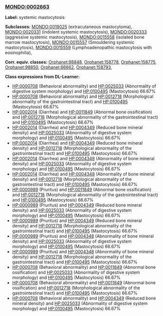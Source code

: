 
### [MONDO:0002663](http://purl.obolibrary.org/obo/MONDO_0002663)
**Label:** systemic mastocytosis

**Subclasses:** [MONDO:0019025](http://purl.obolibrary.org/obo/MONDO_0019025) (extracutaneous mastocytoma), [MONDO:0020331](http://purl.obolibrary.org/obo/MONDO_0020331) (indolent systemic mastocytosis), [MONDO:0020333](http://purl.obolibrary.org/obo/MONDO_0020333) (aggressive systemic mastocytosis), [MONDO:0015558](http://purl.obolibrary.org/obo/MONDO_0015558) (isolated bone marrow mastocytosis), [MONDO:0015557](http://purl.obolibrary.org/obo/MONDO_0015557) (Smouldering systemic mastocytosis), [MONDO:0015559](http://purl.obolibrary.org/obo/MONDO_0015559) (Lymphoadenopathic mastocytosis with eosinophilia), 

**Corr. equiv. classes:** [Orphanet:98848](http://www.orpha.net/ORDO/Orphanet_98848), [Orphanet:158778](http://www.orpha.net/ORDO/Orphanet_158778), [Orphanet:158775](http://www.orpha.net/ORDO/Orphanet_158775), [Orphanet:98850](http://www.orpha.net/ORDO/Orphanet_98850), [Orphanet:66662](http://www.orpha.net/ORDO/Orphanet_66662), [Orphanet:158793](http://www.orpha.net/ORDO/Orphanet_158793), 

**Class expressions from DL-Learner:**

- [HP:0000708](http://purl.obolibrary.org/obo/HP_0000708) (Behavioral abnormality) and [HP:0025033](http://purl.obolibrary.org/obo/HP_0025033) (Abnormality of digestive system morphology) and [HP:0100495](http://purl.obolibrary.org/obo/HP_0100495) (Mastocytosis) 66.67%
- [HP:0000708](http://purl.obolibrary.org/obo/HP_0000708) (Behavioral abnormality) and [HP:0012718](http://purl.obolibrary.org/obo/HP_0012718) (Morphological abnormality of the gastrointestinal tract) and [HP:0100495](http://purl.obolibrary.org/obo/HP_0100495) (Mastocytosis) 66.67%
- [HP:0002014](http://purl.obolibrary.org/obo/HP_0002014) (Diarrhea) and [HP:0011849](http://purl.obolibrary.org/obo/HP_0011849) (Abnormal bone ossification) and [HP:0012718](http://purl.obolibrary.org/obo/HP_0012718) (Morphological abnormality of the gastrointestinal tract) and [HP:0100495](http://purl.obolibrary.org/obo/HP_0100495) (Mastocytosis) 66.67%
- [HP:0002014](http://purl.obolibrary.org/obo/HP_0002014) (Diarrhea) and [HP:0004349](http://purl.obolibrary.org/obo/HP_0004349) (Reduced bone mineral density) and [HP:0025033](http://purl.obolibrary.org/obo/HP_0025033) (Abnormality of digestive system morphology) and [HP:0100495](http://purl.obolibrary.org/obo/HP_0100495) (Mastocytosis) 66.67%
- [HP:0002014](http://purl.obolibrary.org/obo/HP_0002014) (Diarrhea) and [HP:0004349](http://purl.obolibrary.org/obo/HP_0004349) (Reduced bone mineral density) and [HP:0012718](http://purl.obolibrary.org/obo/HP_0012718) (Morphological abnormality of the gastrointestinal tract) and [HP:0100495](http://purl.obolibrary.org/obo/HP_0100495) (Mastocytosis) 66.67%
- [HP:0002014](http://purl.obolibrary.org/obo/HP_0002014) (Diarrhea) and [HP:0004348](http://purl.obolibrary.org/obo/HP_0004348) (Abnormality of bone mineral density) and [HP:0025033](http://purl.obolibrary.org/obo/HP_0025033) (Abnormality of digestive system morphology) and [HP:0100495](http://purl.obolibrary.org/obo/HP_0100495) (Mastocytosis) 66.67%
- [HP:0002014](http://purl.obolibrary.org/obo/HP_0002014) (Diarrhea) and [HP:0004348](http://purl.obolibrary.org/obo/HP_0004348) (Abnormality of bone mineral density) and [HP:0012718](http://purl.obolibrary.org/obo/HP_0012718) (Morphological abnormality of the gastrointestinal tract) and [HP:0100495](http://purl.obolibrary.org/obo/HP_0100495) (Mastocytosis) 66.67%
- [HP:0000989](http://purl.obolibrary.org/obo/HP_0000989) (Pruritus) and [HP:0011849](http://purl.obolibrary.org/obo/HP_0011849) (Abnormal bone ossification) and [HP:0012718](http://purl.obolibrary.org/obo/HP_0012718) (Morphological abnormality of the gastrointestinal tract) and [HP:0100495](http://purl.obolibrary.org/obo/HP_0100495) (Mastocytosis) 66.67%
- [HP:0000989](http://purl.obolibrary.org/obo/HP_0000989) (Pruritus) and [HP:0004349](http://purl.obolibrary.org/obo/HP_0004349) (Reduced bone mineral density) and [HP:0025033](http://purl.obolibrary.org/obo/HP_0025033) (Abnormality of digestive system morphology) and [HP:0100495](http://purl.obolibrary.org/obo/HP_0100495) (Mastocytosis) 66.67%
- [HP:0000989](http://purl.obolibrary.org/obo/HP_0000989) (Pruritus) and [HP:0004349](http://purl.obolibrary.org/obo/HP_0004349) (Reduced bone mineral density) and [HP:0012718](http://purl.obolibrary.org/obo/HP_0012718) (Morphological abnormality of the gastrointestinal tract) and [HP:0100495](http://purl.obolibrary.org/obo/HP_0100495) (Mastocytosis) 66.67%
- [HP:0000989](http://purl.obolibrary.org/obo/HP_0000989) (Pruritus) and [HP:0004348](http://purl.obolibrary.org/obo/HP_0004348) (Abnormality of bone mineral density) and [HP:0025033](http://purl.obolibrary.org/obo/HP_0025033) (Abnormality of digestive system morphology) and [HP:0100495](http://purl.obolibrary.org/obo/HP_0100495) (Mastocytosis) 66.67%
- [HP:0000989](http://purl.obolibrary.org/obo/HP_0000989) (Pruritus) and [HP:0004348](http://purl.obolibrary.org/obo/HP_0004348) (Abnormality of bone mineral density) and [HP:0012718](http://purl.obolibrary.org/obo/HP_0012718) (Morphological abnormality of the gastrointestinal tract) and [HP:0100495](http://purl.obolibrary.org/obo/HP_0100495) (Mastocytosis) 66.67%
- [HP:0000708](http://purl.obolibrary.org/obo/HP_0000708) (Behavioral abnormality) and [HP:0011849](http://purl.obolibrary.org/obo/HP_0011849) (Abnormal bone ossification) and [HP:0025033](http://purl.obolibrary.org/obo/HP_0025033) (Abnormality of digestive system morphology) and [HP:0100495](http://purl.obolibrary.org/obo/HP_0100495) (Mastocytosis) 66.67%
- [HP:0000708](http://purl.obolibrary.org/obo/HP_0000708) (Behavioral abnormality) and [HP:0011849](http://purl.obolibrary.org/obo/HP_0011849) (Abnormal bone ossification) and [HP:0012718](http://purl.obolibrary.org/obo/HP_0012718) (Morphological abnormality of the gastrointestinal tract) and [HP:0100495](http://purl.obolibrary.org/obo/HP_0100495) (Mastocytosis) 66.67%
- [HP:0000708](http://purl.obolibrary.org/obo/HP_0000708) (Behavioral abnormality) and [HP:0004349](http://purl.obolibrary.org/obo/HP_0004349) (Reduced bone mineral density) and [HP:0025033](http://purl.obolibrary.org/obo/HP_0025033) (Abnormality of digestive system morphology) and [HP:0100495](http://purl.obolibrary.org/obo/HP_0100495) (Mastocytosis) 66.67%


